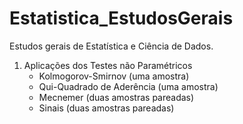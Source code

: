 # Estatistica_EstudosGerais
Estudos gerais de Estatística e Ciência de Dados.

1) Aplicações dos Testes não Paramétricos
   - Kolmogorov-Smirnov (uma amostra)
   - Qui-Quadrado de Aderência (uma amostra)
   - Mecnemer (duas amostras pareadas)
   - Sinais (duas amostras pareadas)


